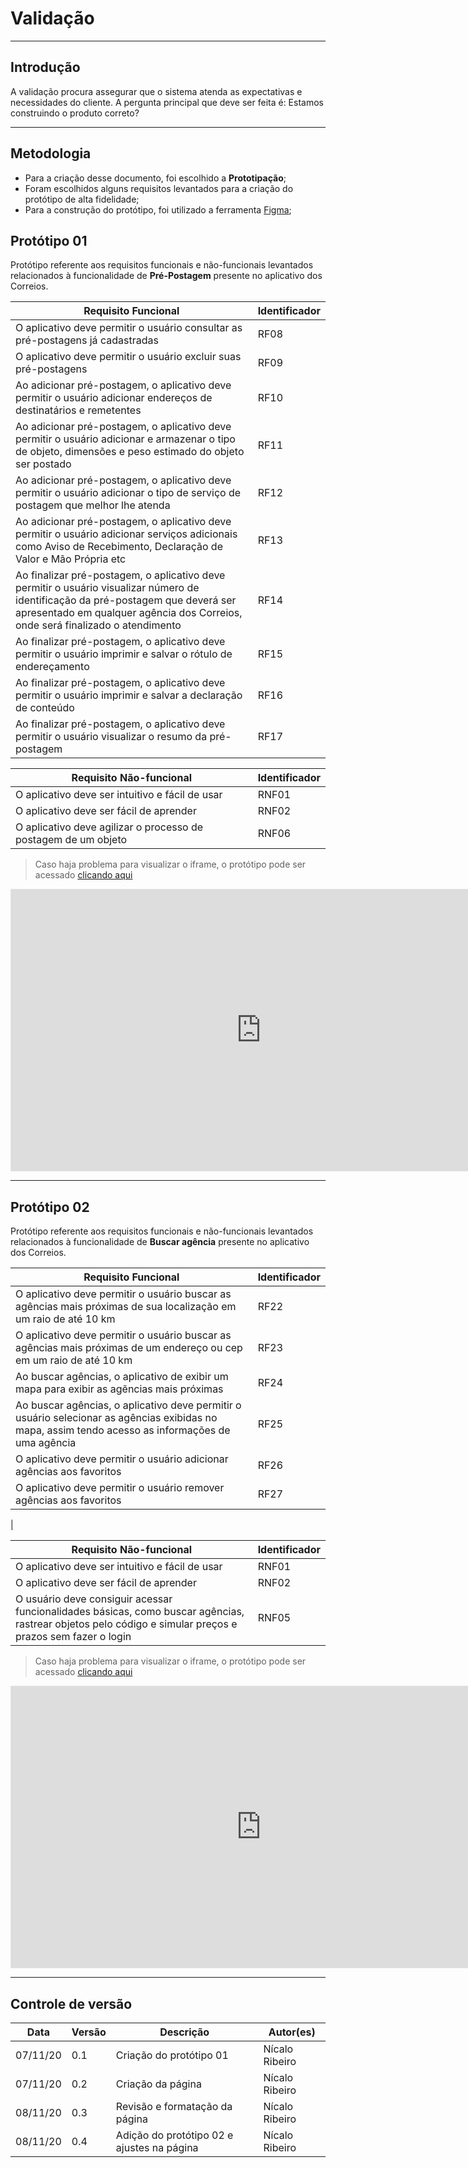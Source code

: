 # Validação
---
## Introdução

A validação procura assegurar que o sistema atenda as expectativas e necessidades do cliente. A pergunta principal que deve ser feita é: Estamos construindo o produto correto?  

---

## Metodologia
* Para a criação desse documento, foi escolhido a **Prototipação**;
* Foram escolhidos alguns requisitos levantados para a criação do protótipo de alta fidelidade;
* Para a construção do protótipo, foi utilizado a ferramenta <a href="https://www.figma.com/" target="blank">Figma</a>;

## Protótipo 01
Protótipo referente aos requisitos funcionais e não-funcionais levantados relacionados à funcionalidade de **Pré-Postagem** presente no aplicativo dos Correios.

|Requisito Funcional|Identificador|  
| ------- | -------- |  
| O aplicativo deve permitir o usuário consultar as pré-postagens já cadastradas |  RF08 |  
| O aplicativo deve permitir o usuário excluir suas pré-postagens | RF09 |  
| Ao adicionar pré-postagem, o aplicativo deve permitir o usuário adicionar endereços de destinatários e remetentes | RF10 |  
| Ao adicionar pré-postagem, o aplicativo deve permitir o usuário adicionar e armazenar o tipo de objeto, dimensões e peso estimado do objeto ser postado | RF11 |  
| Ao adicionar pré-postagem, o aplicativo deve permitir o usuário adicionar o tipo de serviço de postagem que melhor lhe atenda | RF12 |  
| Ao adicionar pré-postagem, o aplicativo deve permitir o usuário adicionar serviços adicionais como Aviso de Recebimento, Declaração de Valor e Mão Própria etc | RF13 |  
| Ao finalizar pré-postagem, o aplicativo deve permitir o usuário visualizar número de identificação da pré-postagem que deverá ser apresentado em qualquer agência dos Correios, onde será finalizado o atendimento | RF14 |  
| Ao finalizar pré-postagem, o aplicativo deve permitir o usuário imprimir e salvar o rótulo de endereçamento | RF15 |  
| Ao finalizar pré-postagem, o aplicativo deve permitir o usuário imprimir e salvar a declaração de conteúdo | RF16 |  
| Ao finalizar pré-postagem, o aplicativo deve permitir o usuário visualizar o resumo da pré-postagem | RF17 |  

|Requisito Não-funcional|Identificador |  
| ------- | -------- |  
| O aplicativo deve ser intuitivo e fácil de usar | RNF01 |
| O aplicativo deve ser fácil de aprender | RNF02 |
|O aplicativo deve agilizar o processo de postagem de um objeto| RNF06|

> Caso haja problema para visualizar o iframe, o protótipo pode ser acessado <a href="https://www.figma.com/proto/iCePBnL46kNB5hgSzmeiW4/Pr%C3%A9-Postagem?node-id=1%3A2&scaling=scale-down" target="blank">clicando aqui</a>  


<iframe style="border: 1px solid rgba(0, 0, 0, 0.1);" width="800" height="450" src="https://www.figma.com/embed?embed_host=share&url=https%3A%2F%2Fwww.figma.com%2Fproto%2FiCePBnL46kNB5hgSzmeiW4%2FPr%25C3%25A9-Postagem%3Fnode-id%3D1%253A2%26scaling%3Dscale-down" allowfullscreen></iframe>  

- - - 

## Protótipo 02
Protótipo referente aos requisitos funcionais e não-funcionais levantados relacionados à funcionalidade de **Buscar agência** presente no aplicativo dos Correios.

|Requisito Funcional|Identificador|  
| ------- | -------- |  
|O aplicativo deve permitir o usuário buscar as agências mais próximas de sua localização em um raio de até 10 km|RF22|
|O aplicativo deve permitir o usuário buscar as agências mais próximas de um endereço ou cep em um raio de até 10 km|RF23|
|Ao buscar agências, o aplicativo de exibir um mapa para exibir as agẽncias mais próximas|RF24|
|Ao buscar agências, o aplicativo deve permitir o usuário selecionar as agências exibidas no mapa, assim tendo acesso as informações de uma agência|RF25|
|O aplicativo deve permitir o usuário adicionar agências aos favoritos| RF26|
|O aplicativo deve permitir o usuário remover agências aos favoritos| RF27|
|


|Requisito Não-funcional|Identificador |  
| ------- | -------- |  
| O aplicativo deve ser intuitivo e fácil de usar | RNF01 |
| O aplicativo deve ser fácil de aprender | RNF02 |
|O usuário deve consiguir acessar funcionalidades básicas, como buscar agências, rastrear objetos pelo código e simular preços e prazos sem fazer o login| RNF05 |  

> Caso haja problema para visualizar o iframe, o protótipo pode ser acessado <a href="https://www.figma.com/proto/O8S4f6otGbhMI1umEmf7Os/Buscar-Ag%C3%AAncia?node-id=1%3A2&scaling=scale-down" target="blank">clicando aqui</a>  

<iframe style="border: 1px solid rgba(0, 0, 0, 0.1);" width="800" height="450" src="https://www.figma.com/embed?embed_host=share&url=https%3A%2F%2Fwww.figma.com%2Fproto%2FO8S4f6otGbhMI1umEmf7Os%2FBuscar-Ag%25C3%25AAncia%3Fnode-id%3D1%253A2%26scaling%3Dscale-down" allowfullscreen></iframe>


- - -

## Controle de versão

| Data     | Versão | Descrição                                               | Autor(es)           |
| -------- | ------ | ------------------------------------------------------- | ------------------- |
| 07/11/20 | 0.1    | Criação do protótipo 01  | Nícalo Ribeiro |
| 07/11/20 | 0.2    | Criação da página  | Nícalo Ribeiro |
| 08/11/20 | 0.3    | Revisão e formatação da página  | Nícalo Ribeiro |
| 08/11/20 | 0.4    | Adição do protótipo 02 e ajustes na página  | Nícalo Ribeiro |